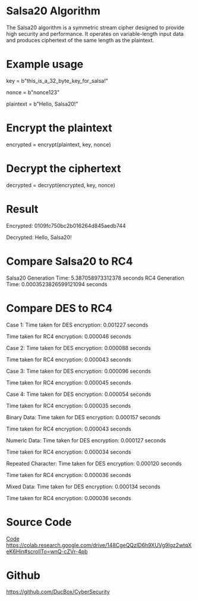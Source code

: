 # Salsa20 Algorithm
The Salsa20 algorithm is a symmetric stream cipher designed to provide high security and performance. It operates on variable-length input data and produces ciphertext of the same length as the plaintext.

# Example usage
key = b"this_is_a_32_byte_key_for_salsa!"

nonce = b"nonce123"

plaintext = b"Hello, Salsa20!"

# Encrypt the plaintext
encrypted = encrypt(plaintext, key, nonce)

# Decrypt the ciphertext
decrypted = decrypt(encrypted, key, nonce)

# Result
Encrypted: 0109fc750bc2b016264d845aedb744

Decrypted: Hello, Salsa20!

# Compare Salsa20 to RC4

Salsa20 Generation Time: 5.387058973312378 seconds
RC4 Generation Time: 0.0003523826599121094 seconds

# Compare DES to RC4
Case 1:
Time taken for DES encryption: 0.001227 seconds

Time taken for RC4 encryption: 0.000046 seconds

Case 2:
Time taken for DES encryption: 0.000088 seconds

Time taken for RC4 encryption: 0.000043 seconds

Case 3:
Time taken for DES encryption: 0.000096 seconds

Time taken for RC4 encryption: 0.000045 seconds

Case 4:
Time taken for DES encryption: 0.000054 seconds

Time taken for RC4 encryption: 0.000035 seconds

Binary Data:
Time taken for DES encryption: 0.000157 seconds

Time taken for RC4 encryption: 0.000043 seconds

Numeric Data:
Time taken for DES encryption: 0.000127 seconds

Time taken for RC4 encryption: 0.000034 seconds

Repeated Character:
Time taken for DES encryption: 0.000120 seconds

Time taken for RC4 encryption: 0.000036 seconds

Mixed Data:
Time taken for DES encryption: 0.000134 seconds

Time taken for RC4 encryption: 0.000036 seconds

# Source Code
[Code](https://colab.research.google.com/drive/148CgeQQzID6h9XUVg9Igz2wtqXeK6Hin#scrollTo=wnQ-cZVr-4pb)
https://colab.research.google.com/drive/148CgeQQzID6h9XUVg9Igz2wtqXeK6Hin#scrollTo=wnQ-cZVr-4pb

# Github
https://github.com/DucBox/CyberSecurity
